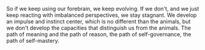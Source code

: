  So if we keep using our forebrain, we keep evolving. If we don't, and we just keep reacting with imbalanced perspectives, we stay stagnant. We develop an impulse and instinct center, which is no different than the animals, but we don't develop the capacities that distinguish us from the animals. The path of meaning and the path of reason, the path of self-governance, the path of self-mastery.